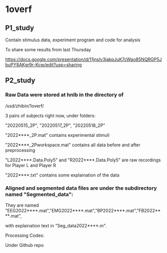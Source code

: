 # 1overf


## P1_study


Contain stimulus data, experiment program and code for analysis 


To share some results from last Thursday


https://docs.google.com/presentation/d/11jnsIv3jakpJuK7cWao85NQRGP5JbuPY8AKgr9r-Kcw/edit?usp=sharing


## P2_study


### Raw Data were stored at hnlb in the directory of


/ssd/zhibin/1overf/


3 pairs of subjects right now, under folders:


"20220515_2P", "20220517_2P", "20220518_2P"


"2022****_2P.mat" contains experimental stimuli


"2022****_2Pworkspace.mat" contains all data before and after preprocessing


"L2022****.Data.Poly5" and "R2022****.Data.Poly5" are raw recordings for Player L and Player R


"2022****.txt" contains some explaination of the data


### Aligned and segmented data files are under the subdirectory named "Segmented_data":

They are named "EEG2022****.mat","EMG2022****.mat","BP2022****.mat","FB2022****.mat",

with explaination text in "Seg_data2022****.m".



Processing Codes:

Under Github repo 









